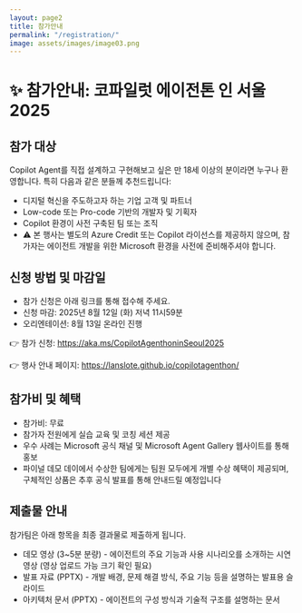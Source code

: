 ```yaml
---
layout: page2
title: 참가안내
permalink: "/registration/"
image: assets/images/image03.png
---
```


# ✨ 참가안내: 코파일럿 에이전톤 인 서울 2025

## 참가 대상

Copilot Agent를 직접 설계하고 구현해보고 싶은 만 18세 이상의 분이라면 누구나 환영합니다. 특히 다음과 같은 분들께 추천드립니다:

- 디지털 혁신을 주도하고자 하는 기업 고객 및 파트너
- Low-code 또는 Pro-code 기반의 개발자 및 기획자
- Copilot 환경이 사전 구축된 팀 또는 조직
- ⚠️ 본 행사는 별도의 Azure Credit 또는 Copilot 라이선스를 제공하지 않으며, 참가자는 에이전트 개발을 위한 Microsoft 환경을 사전에 준비해주셔야 합니다.

## 신청 방법 및 마감일

- 참가 신청은 아래 링크를 통해 접수해 주세요.
- 신청 마감: 2025년 8월 12일 (화) 저녁 11시59분
- 오리엔테이션: 8월 13일 온라인 진행

👉 참가 신청: https://aka.ms/CopilotAgenthoninSeoul2025

👉 행사 안내 페이지: https://lanslote.github.io/copilotagenthon/

## 참가비 및 혜택

- 참가비: 무료
- 참가자 전원에게 실습 교육 및 코칭 세션 제공
- 우수 사례는 Microsoft 공식 채널 및 Microsoft Agent Gallery 웹사이트를 통해 홍보
- 파이널 데모 데이에서 수상한 팀에게는 팀원 모두에게 개별 수상 혜택이 제공되며, 구체적인 상품은 추후 공식 발표를 통해 안내드릴 예정입니다

## 제출물 안내

참가팀은 아래 항목을 최종 결과물로 제출하게 됩니다. 

- 데모 영상 (3~5분 분량) - 에이전트의 주요 기능과 사용 시나리오를 소개하는 시연 영상 (영상 업로드 가능 크기 확인 필요)
- 발표 자료 (PPTX) - 개발 배경, 문제 해결 방식, 주요 기능 등을 설명하는 발표용 슬라이드
- 아키텍처 문서 (PPTX) - 에이전트의 구성 방식과 기술적 구조를 설명하는 문서


